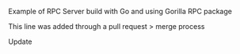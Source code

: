Example of RPC Server build with Go and using Gorilla RPC package

This line was added through a pull request > merge process

Update
